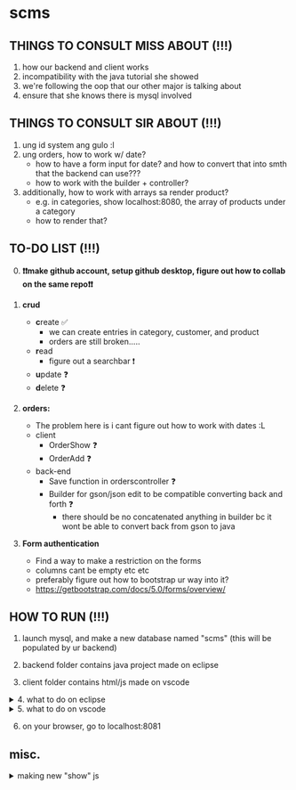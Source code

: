 # scms

## THINGS TO CONSULT MISS ABOUT (!!!)
1. how our backend and client works
2. incompatibility with the java tutorial she showed
3. we're following the oop that our other major is talking about
4. ensure that she knows there is mysql involved

## THINGS TO CONSULT SIR ABOUT (!!!)
1. ung id system ang gulo :l
2. ung orders, how to work w/ date?
    * how to have a form input for date? and how to convert that into smth that the backend can use???
    * how to work with the builder + controller?
3. additionally, how to work with arrays sa render product?
    * e.g. in categories, show localhost:8080, the array of products under a category
    * how to render that?

## TO-DO LIST (!!!)
0. **❗❗make github account, setup github desktop, figure out how to collab on the same repo❗❗**

1. **crud**
    * **c**reate ✅
        * we can create entries in category, customer, and product
        * orders are still broken..... 
    * **r**ead
        * figure out a searchbar ❗
    * **u**pdate ❓
    * **d**elete ❓
2. **orders:**
    * The problem here is i cant figure out how to work with dates :L
    * client
        * OrderShow ❓
        * OrderAdd ❓
    * back-end
        * Save function in orderscontroller ❓
        * Builder for gson/json edit to be compatible converting back and forth ❓
            * there should be no concatenated anything in builder bc it wont be able to convert back from gson to java
3. **Form authentication**
    * Find a way to make a restriction on the forms
    * columns cant be empty etc etc
    * preferably figure out how to bootstrap ur way into it?
    * https://getbootstrap.com/docs/5.0/forms/overview/



## HOW TO RUN (!!!)

1. launch mysql, and make a new database named "scms" (this will be populated by ur backend)

2. backend folder contains java project made on eclipse

3. client folder contains html/js made on vscode

<details>
<summary>4. what to do on eclipse</summary>

    1. import as project the backend to eclipse
    
    2. within eclipse, in src/main/resources/application.properties, <br>
    change the necessary info to match ur sql settings

    3. run 'program.java' within the backend project on eclipse

</details>

<details>
<summary>5. what to do on vscode</summary>

1. add the client folder to ur vscode workspace

2. make sure that your terminal is set to the client folder directory
    * e.g. your terminal should look like this:
```
E:\Programming\github\scms\client> []     <= this thing is ur cursor
```

3. on your terminal, run this:
```
./node_modules/.bin/webpack serve --mode development
``` 
</details>

6. on your browser, go to localhost:8081

## misc.
<details>
<summary>making new "show" js</summary>

1. import the ff:

```
import React, { useState, useEffect } from "react";
```

2. make the necessary function with the following syntax:
```
export default function functionName() {}
```

3. declare the const variables needed:

```
1. empty array containing a variable 'object', and a function 'setObject' to change it: 
const [object, setObject] = useState([]);
\\e.g.
const [products, setProducts] = useState([]);

2. url
const urlObject = "http://localhost:8080/api/object"
\\note: this was declared in eclipse

\\e.g.
const urlProducts = "http://localhost:8080/api/products";
```

4. declare use effect and load object:

```
useEffect(() => {
        loadProducts()
    }, []); //function called only once

    function loadProducts() {
        // Step 1: Call the urlProducts URL
        fetch(urlProducts)
            .then(response => response.json())
            .then(data => {
                // Step 2: Given the json response, load it to products variable
                setProducts(data.products);
            })
            .catch((error) => {
            });
    }
```

5. render products code

```
function renderObject() {
    if (objects.length > 0) {
        return (
            <div>
                {
                    objects.map((o) => {
                        return(
                            <div>
                                <h2>{o.name}</h2>
                                    <h5>ID: {o.id}</h5>
                                    <h5>PRICE: {o.price}</h5>
                                    <h5>CATEGORY: {o.category}</h5>
                            </div>
                        )
                    })
                }
            </div>
        )
    } else {
        return (
            <h2>
                No Products Foud
            </h2>
        )
    }
}
```

6. the final return
```
return(
    <div>
        <h1>
                My List of Objects
        </h1>

        {renderObject()}
    </div>
)
```

7. add the save function on ur java file in eclipse

```
@RequestMapping(
	value= {"","/"},
	method=RequestMethod.POST,
	produces=MediaType.APPLICATION_JSON_VALUE)
@CrossOrigin(origins="*")
public String save(@RequestBody String payload) {
	Gson gson = new Gson();
	HashMap<String,Object> data = new HashMap<String,Object>();
	data = gson.fromJson(payload, data.getClass());
	
    Datatype attribute = data.get("attribute").toDataType();
		
	Object o = new Object();
	o.setAttribute(firstNattributeame);
		
	objectRepository.save(o);
	return " { \"message\": \"ok\" } ";
}
```

8. reset ur backend (stop running, then run again)
</details>